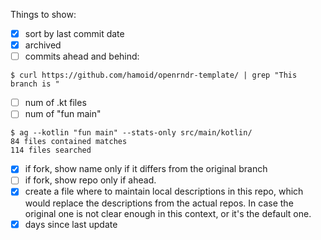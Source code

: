 Things to show:

- [x] sort by last commit date
- [x] archived
- [ ] commits ahead and behind:

```
$ curl https://github.com/hamoid/openrndr-template/ | grep "This branch is "
```

- [ ] num of .kt files
- [ ] num of "fun main"

```
$ ag --kotlin "fun main" --stats-only src/main/kotlin/
84 files contained matches
114 files searched
```

- [x] if fork, show name only if it differs from the original branch
- [ ] if fork, show repo only if ahead. 
- [x] create a file where to maintain local descriptions in this repo, which would replace
  the descriptions from the actual repos. In case the original one is not clear enough
  in this context, or it's the default one.
- [x] days since last update 

